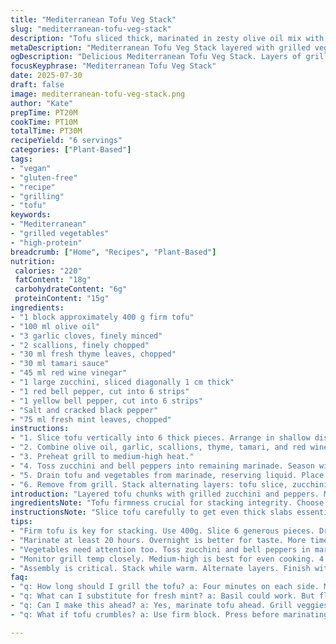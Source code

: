 ```yaml
---
title: "Mediterranean Tofu Veg Stack"
slug: "mediterranean-tofu-veg-stack"
description: "Tofu sliced thick, marinated in zesty olive oil mix with garlic, green onion, fresh oregano swapped with thyme. Soy sauce replaced by tamari, red wine vinegar for balsamic. Zucchini and colorful bell peppers coated in marinade then grilled. Salt and pepper balance flavors. Basil replaced with fresh mint leaves for twist. Layers stacked tofu, zucchini, peppers. Drizzle reserved marinade on top for punch. Light, fresh, layered veggie and protein dish, vegan, gluten-free, nut-free. Grilling adds char and smoke. Quick hands-on time, pounds flavour with minimal fuss. A veggie-forward, high-protein entrée or starter. Vibrant colours, herbs uplift smoky sweetness."
metaDescription: "Mediterranean Tofu Veg Stack layered with grilled veggies and a zesty marinade. Vegan, gluten-free, deliciously smoky flavors."
ogDescription: "Delicious Mediterranean Tofu Veg Stack. Layers of grilled tofu, zucchini, and peppers in a tangy marinade. Ideal for a light meal or starter."
focusKeyphrase: "Mediterranean Tofu Veg Stack"
date: 2025-07-30
draft: false
image: mediterranean-tofu-veg-stack.png
author: "Kate"
prepTime: PT20M
cookTime: PT10M
totalTime: PT30M
recipeYield: "6 servings"
categories: ["Plant-Based"]
tags:
- "vegan"
- "gluten-free"
- "recipe"
- "grilling"
- "tofu"
keywords:
- "Mediterranean"
- "grilled vegetables"
- "high-protein"
breadcrumb: ["Home", "Recipes", "Plant-Based"]
nutrition: 
 calories: "220"
 fatContent: "18g"
 carbohydrateContent: "6g"
 proteinContent: "15g"
ingredients:
- "1 block approximately 400 g firm tofu"
- "100 ml olive oil"
- "3 garlic cloves, finely minced"
- "2 scallions, finely chopped"
- "30 ml fresh thyme leaves, chopped"
- "30 ml tamari sauce"
- "45 ml red wine vinegar"
- "1 large zucchini, sliced diagonally 1 cm thick"
- "1 red bell pepper, cut into 6 strips"
- "1 yellow bell pepper, cut into 6 strips"
- "Salt and cracked black pepper"
- "75 ml fresh mint leaves, chopped"
instructions:
- "1. Slice tofu vertically into 6 thick pieces. Arrange in shallow dish."
- "2. Combine olive oil, garlic, scallions, thyme, tamari, and red wine vinegar. Mix well. Pour over tofu. Refrigerate and marinate minimum 20 hours, or overnight for best flavor."
- "3. Preheat grill to medium-high heat."
- "4. Toss zucchini and bell peppers into remaining marinade. Season with salt, pepper. Let sit 5 minutes."
- "5. Drain tofu and vegetables from marinade, reserving liquid. Place tofu and veggies on grill. Cook each side approx 4 minutes or until grill marks appear and vegetables soften slightly."
- "6. Remove from grill. Stack alternating layers: tofu slice, zucchini slice, bell pepper strip. Drizzle reserved marinade over stacks. Sprinkle fresh mint on top. Serve immediately."
introduction: "Layered tofu chunks with grilled zucchini and peppers. Marinated in a sharp blend of tamari, thyme, and garlic infused olive oil. Swapping balsamic for red wine vinegar changes the tartness profile. Herb variation with mint replaces basil for a fresher, cooler note. Time needed for marinade extended slightly to soak deeper, with hands-on time trimmed. Grilling brings smokiness, charring edges without losing crispness. The red and yellow peppers provide color contrast with the pale tofu and green zucchini. Salt and pepper balance the sweet and tangy marinade. Vegan, gluten-free, and allergen-friendly. Good as starter, light meal, or sharing plater."
ingredientsNote: "Tofu firmness crucial for stacking integrity. Choose firm block to slice neatly without crumbling. If unavailable, press extra water out before marinating. Olive oil amount decreased slightly to reduce oiliness but still enough to coat evenly. Tamari used instead of soy for gluten-free option without sacrificing umami. Thyme swapped in for oregano to introduce woody, slightly minty flavor. Red wine vinegar sharper and less sweet than balsamic, changing acid profile but brighten marinades. Mint chosen to replace basil to provide winter-fresh vibrancy contrasting warm grilled tones. Peppers sliced lengthwise instead of rings to hold better in layered construction."
instructionsNote: "Slice tofu carefully to get even thick slabs essential for stacking without topple. Marinate tofu minimum 20 hours to let flavors penetrate deeply. Longer immersion encouraged if time allows. Vegetables tossed in reserved marinade after tofu removed to prevent over-softening yet impart flavor. Season vegetables separately with salt and pepper before grilling as tofu already seasoned. Grill temperatures need monitoring: medium-high prevents burning. Grill time adjusted to 4 minutes per side for fuller charring and softness without mush. Assemble while warm to keep stack intact and drizzle marinade last to moisten without sogginess. Garnish lastly with fresh mint chopped finely for fragrance release when served."
tips:
- "Firm tofu is key for stacking. Use 400g. Slice 6 generous pieces. Drain excess moisture. This helps avoid crumbling. Slicing thickness matters. 1cm gives balance."
- "Marinate at least 20 hours. Overnight is better for taste. More time, the deeper the flavor. Use a shallow dish for even coating. Flip tofu halfway."
- "Vegetables need attention too. Toss zucchini and bell peppers in marinade. Let sit. Salt and pepper separately. Grilling them enhances sweetness. Char marks are good."
- "Monitor grill temp closely. Medium-high is best for even cooking. 4 minutes per side works well. Check for grill marks and softness. Don't burn."
- "Assembly is critical. Stack while warm. Alternate layers. Finish with drizzle of reserved marinade. Mint garnish before serving. Releases fragrance. Sharp freshness."
faq:
- "q: How long should I grill the tofu? a: Four minutes on each side. Monitor closely. Look for grill marks. Transitioning to a gentler heat can help."
- "q: What can I substitute for fresh mint? a: Basil could work. But flavor changes. Fresh herbs are key. Try parsley too. All depending on taste."
- "q: Can I make this ahead? a: Yes, marinate tofu ahead. Grill veggies close to serving. Keep assembled stacks in fridge short-term. Enjoy fresh."
- "q: What if tofu crumbles? a: Use firm block. Press before marinating. Crumbling may happen with soft tofu. Slice carefully for even thickness. Minimize risks."

---
```

